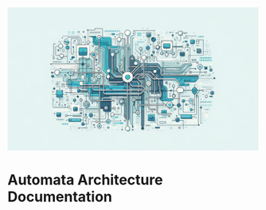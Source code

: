 <img src="docs/images/Architecture_Logo.png" alt="Architecture Header" width="900"/>

# Automata Architecture Documentation

